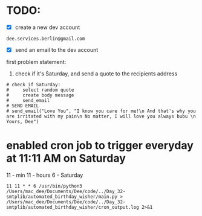 # TODO:
* [x] create a new dev account
```
dee.services.berlin@gmail.com
```
* [x] send an email to the dev account

first problem statement:

1. check if it's Saturday, and send a quote to the recipients address

```
# check if Saturday:
#     select random quote
#     create body message
#     send_email
# SEND EMAIL
# send_email("Love You", "I know you care for me!\n And that's why you are irritated with my pain\n No matter, I will love you always bubu \n Yours, Dee")
```

# enabled cron job to trigger everyday at 11:11 AM on Saturday
11 - min
11 - hours
6 - Saturday
```
11 11 * * 6 /usr/bin/python3 /Users/mac_dee/Documents/Dee/code/../Day_32-smtplib/automated_birthday_wisher/main.py > /Users/mac_dee/Documents/Dee/code/../Day_32-smtplib/automated_birthday_wisher/cron_output.log 2>&1
```
